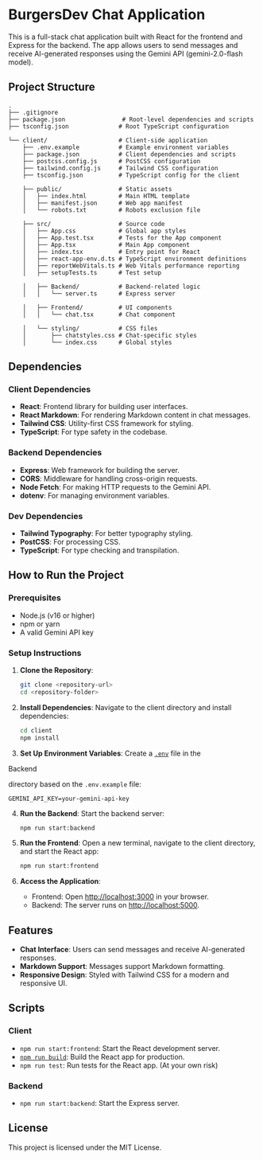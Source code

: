 # BurgersDev Chat Application

This is a full-stack chat application built with React for the frontend and Express for the backend. The app allows users to send messages and receive AI-generated responses using the Gemini API (gemini-2.0-flash model).

## Project Structure

```
.
├── .gitignore
├── package.json                # Root-level dependencies and scripts
├── tsconfig.json              # Root TypeScript configuration

└── client/                    # Client-side application
    ├── .env.example           # Example environment variables
    ├── package.json           # Client dependencies and scripts
    ├── postcss.config.js      # PostCSS configuration
    ├── tailwind.config.js     # Tailwind CSS configuration
    ├── tsconfig.json          # TypeScript config for the client

    ├── public/                # Static assets
    │   ├── index.html         # Main HTML template
    │   ├── manifest.json      # Web app manifest
    │   └── robots.txt         # Robots exclusion file

    ├── src/                   # Source code
    │   ├── App.css            # Global app styles
    │   ├── App.test.tsx       # Tests for the App component
    │   ├── App.tsx            # Main App component
    │   ├── index.tsx          # Entry point for React
    │   ├── react-app-env.d.ts # TypeScript environment definitions
    │   ├── reportWebVitals.ts # Web Vitals performance reporting
    │   ├── setupTests.ts      # Test setup

    │   ├── Backend/           # Backend-related logic
    │   │   └── server.ts      # Express server

    │   ├── Frontend/          # UI components
    │   │   └── chat.tsx       # Chat component

    │   └── styling/           # CSS files
    │       ├── chatstyles.css # Chat-specific styles
    │       └── index.css      # Global styles

```

## Dependencies

### Client Dependencies
- **React**: Frontend library for building user interfaces.
- **React Markdown**: For rendering Markdown content in chat messages.
- **Tailwind CSS**: Utility-first CSS framework for styling.
- **TypeScript**: For type safety in the codebase.

### Backend Dependencies
- **Express**: Web framework for building the server.
- **CORS**: Middleware for handling cross-origin requests.
- **Node Fetch**: For making HTTP requests to the Gemini API.
- **dotenv**: For managing environment variables.

### Dev Dependencies
- **Tailwind Typography**: For better typography styling.
- **PostCSS**: For processing CSS.
- **TypeScript**: For type checking and transpilation.

## How to Run the Project

### Prerequisites
- Node.js (v16 or higher)
- npm or yarn
- A valid Gemini API key

### Setup Instructions

1. **Clone the Repository**:
   ```sh
   git clone <repository-url>
   cd <repository-folder>
   ```

2. **Install Dependencies**:
   Navigate to the client directory and install dependencies:
   ```sh
   cd client
   npm install
   ```

3. **Set Up Environment Variables**:
   Create a [`.env`](command:_github.copilot.openSymbolFromReferences?%5B%22%22%2C%5B%7B%22uri%22%3A%7B%22scheme%22%3A%22file%22%2C%22authority%22%3A%22%22%2C%22path%22%3A%22%2Fc%3A%2FUsers%2Fcosmi%2FDocuments%2FProjects%2FWriteUP%2FBurgersChat%2Fclient%2Fsrc%2FBackend%2Fserver.ts%22%2C%22query%22%3A%22%22%2C%22fragment%22%3A%22%22%7D%2C%22pos%22%3A%7B%22line%22%3A9%2C%22character%22%3A22%7D%7D%5D%2C%22d26d599c-2209-40e1-9e2f-1c5e1707f8ab%22%5D "Go to definition") file in the 

Backend

 directory based on the `.env.example` file:
   ```
   GEMINI_API_KEY=your-gemini-api-key
   ```

4. **Run the Backend**:
   Start the backend server:
   ```sh
   npm run start:backend
   ```

5. **Run the Frontend**:
   Open a new terminal, navigate to the client directory, and start the React app:
   ```sh
   npm run start:frontend
   ```

6. **Access the Application**:
   - Frontend: Open [http://localhost:3000](http://localhost:3000) in your browser.
   - Backend: The server runs on [http://localhost:5000](http://localhost:5000).

## Features
- **Chat Interface**: Users can send messages and receive AI-generated responses.
- **Markdown Support**: Messages support Markdown formatting.
- **Responsive Design**: Styled with Tailwind CSS for a modern and responsive UI.

## Scripts

### Client
- `npm run start:frontend`: Start the React development server.
- [`npm run build`](command:_github.copilot.openSymbolFromReferences?%5B%22%22%2C%5B%7B%22uri%22%3A%7B%22scheme%22%3A%22file%22%2C%22authority%22%3A%22%22%2C%22path%22%3A%22%2Fc%3A%2FUsers%2Fcosmi%2FDocuments%2FProjects%2FWriteUP%2FBurgersChat%2Fclient%2Fpublic%2Findex.html%22%2C%22query%22%3A%22%22%2C%22fragment%22%3A%22%22%7D%2C%22pos%22%3A%7B%22line%22%3A24%2C%22character%22%3A63%7D%7D%2C%7B%22uri%22%3A%7B%22scheme%22%3A%22file%22%2C%22authority%22%3A%22%22%2C%22path%22%3A%22%2Fc%3A%2FUsers%2Fcosmi%2FDocuments%2FProjects%2FWriteUP%2FBurgersChat%2Fclient%2FREADME.md%22%2C%22query%22%3A%22%22%2C%22fragment%22%3A%22%22%7D%2C%22pos%22%3A%7B%22line%22%3A21%2C%22character%22%3A5%7D%7D%5D%2C%22d26d599c-2209-40e1-9e2f-1c5e1707f8ab%22%5D "Go to definition"): Build the React app for production.
- `npm run test`: Run tests for the React app. (At your own risk)

### Backend
- `npm run start:backend`: Start the Express server.

## License
This project is licensed under the MIT License.
